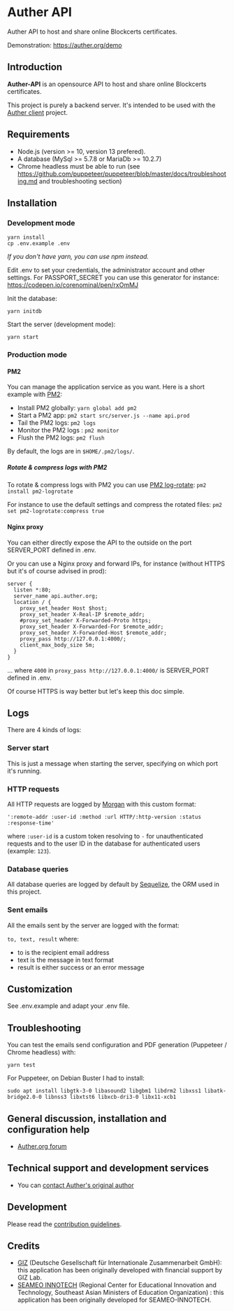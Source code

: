 # Auther API

Auther API to host and share online Blockcerts certificates.

Demonstration: https://auther.org/demo

## Introduction

**Auther-API** is an opensource API to host and share online Blockcerts certificates.

This project is purely a backend server. It's intended to be used with the [Auther client](https://github.com/AutherOrg/auther-client) project.

## Requirements

+ Node.js (version >= 10, version 13 prefered).
+ A database (MySql >= 5.7.8 or MariaDb >= 10.2.7)
+ Chrome headless must be able to run (see https://github.com/puppeteer/puppeteer/blob/master/docs/troubleshooting.md and troubleshooting section)

## Installation

### Development mode

````
yarn install
cp .env.example .env
````

*If you don't have yarn, you can use npm instead.*

Edit .env to set your credentials, the administrator account and other settings. For PASSPORT_SECRET you can use this generator for instance: https://codepen.io/corenominal/pen/rxOmMJ

Init the database:

````
yarn initdb
````

Start the server (development mode):

````
yarn start
````

### Production mode

#### PM2

You can manage the application service as you want. Here is a short example with [PM2](https://pm2.keymetrics.io/):

+ Install PM2 globally: `yarn global add pm2`
+ Start a PM2 app: `pm2 start src/server.js --name api.prod`
+ Tail the PM2 logs: `pm2 logs`
+ Monitor the PM2 logs : `pm2 monitor`
+ Flush the PM2 logs: `pm2 flush`

By default, the logs are in `$HOME/.pm2/logs/`.

##### Rotate & compress logs with PM2

To rotate & compress logs with PM2 you can use [PM2 log-rotate](https://github.com/keymetrics/pm2-logrotate): `pm2 install pm2-logrotate`

For instance to use the default settings and compress the rotated files: `pm2 set pm2-logrotate:compress true`

#### Nginx proxy

You can either directly expose the API to the outside on the port SERVER_PORT defined in .env.

Or you can use a Nginx proxy and forward IPs, for instance (without HTTPS but it's of course advised in prod):

````
server {
  listen *:80;
  server_name api.auther.org;
  location / {
    proxy_set_header Host $host;
    proxy_set_header X-Real-IP $remote_addr;
    #proxy_set_header X-Forwarded-Proto https;
    proxy_set_header X-Forwarded-For $remote_addr;
    proxy_set_header X-Forwarded-Host $remote_addr;
    proxy_pass http://127.0.0.1:4000/;
    client_max_body_size 5m;
  }
}
````

... where `4000` in `proxy_pass http://127.0.0.1:4000/` is SERVER_PORT defined in .env.

Of course HTTPS is way better but let's keep this doc simple.

## Logs

There are 4 kinds of logs:

### Server start

This is just a message when starting the server, specifying on which port it's running.

### HTTP requests

All HTTP requests are logged by [Morgan](https://github.com/expressjs/morgan) with this custom format:

`':remote-addr :user-id :method :url HTTP/:http-version :status :response-time'`

where `:user-id` is a custom token resolving to `-` for unauthenticated requests and to the user ID in the database for authenticated users (example: `123`).

### Database queries

All database queries are logged by default by [Sequelize](https://sequelize.org/), the ORM used in this project.

### Sent emails

All the emails sent by the server are logged with the format:

`to, text, result` where:

+ to is the recipient email address
+ text is the message in text format
+ result is either success or an error message

## Customization

See .env.example and adapt your .env file.

## Troubleshooting

You can test the emails send configuration and PDF generation (Puppeteer / Chrome headless) with:

````yarn test````

For Puppeteer, on Debian Buster I had to install:
````
sudo apt install libgtk-3-0 libasound2 libgbm1 libdrm2 libxss1 libatk-bridge2.0-0 libnss3 libxtst6 libxcb-dri3-0 libx11-xcb1
````

## General discussion, installation and configuration help

+ [Auther.org forum](https://auther.org/forum)

## Technical support and development services

+ You can [contact Auther's original author](https://guillaumeduveau.com/en/contact)

## Development

Please read the [contribution guidelines](CONTRIBUTING.md).

## Credits

+ [GIZ](https://www.giz.de/en/html/index.html) (Deutsche Gesellschaft für Internationale Zusammenarbeit GmbH): this application has been originally developed with financial support by GIZ Lab.
+ [SEAMEO INNOTECH](https://www.seameo-innotech.org/) (Regional Center for Educational Innovation and Technology, Southeast Asian Ministers of Education Organization) : this application has been originally developed for SEAMEO-INNOTECH.
